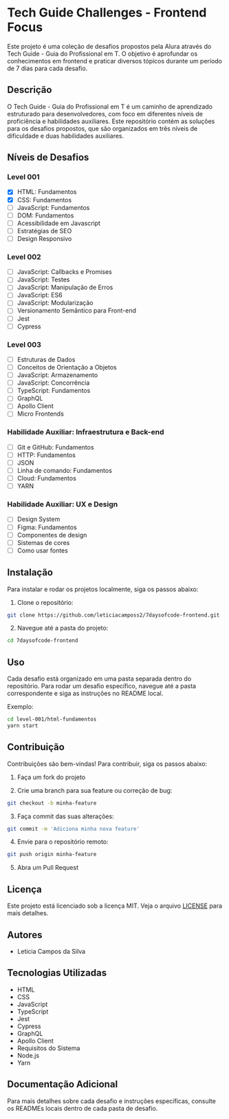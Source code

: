# Tech Guide Challenges - Frontend Focus

Este projeto é uma coleção de desafios propostos pela Alura através do Tech Guide - Guia do Profissional em T. O objetivo é aprofundar os conhecimentos em frontend e praticar diversos tópicos durante um período de 7 dias para cada desafio.

## Descrição

O Tech Guide - Guia do Profissional em T é um caminho de aprendizado estruturado para desenvolvedores, com foco em diferentes níveis de proficiência e habilidades auxiliares. Este repositório contém as soluções para os desafios propostos, que são organizados em três níveis de dificuldade e duas habilidades auxiliares.

## Níveis de Desafios

### Level 001

- [x] HTML: Fundamentos
- [x] CSS: Fundamentos
- [ ] JavaScript: Fundamentos
- [ ] DOM: Fundamentos
- [ ] Acessibilidade em Javascript
- [ ] Estratégias de SEO
- [ ] Design Responsivo

### Level 002

- [ ] JavaScript: Callbacks e Promises
- [ ] JavaScript: Testes
- [ ] JavaScript: Manipulação de Erros
- [ ] JavaScript: ES6
- [ ] JavaScript: Modularização
- [ ] Versionamento Semântico para Front-end
- [ ] Jest
- [ ] Cypress

### Level 003
 
- [ ] Estruturas de Dados
- [ ] Conceitos de Orientação a Objetos
- [ ] JavaScript: Armazenamento
- [ ] JavaScript: Concorrência
- [ ] TypeScript: Fundamentos
- [ ] GraphQL
- [ ] Apollo Client
- [ ] Micro Frontends

### Habilidade Auxiliar: Infraestrutura e Back-end

- [ ] Git e GitHub: Fundamentos
- [ ] HTTP: Fundamentos
- [ ] JSON
- [ ] Linha de comando: Fundamentos
- [ ] Cloud: Fundamentos
- [ ] YARN

### Habilidade Auxiliar: UX e Design

- [ ] Design System
- [ ] Figma: Fundamentos
- [ ] Componentes de design
- [ ] Sistemas de cores
- [ ] Como usar fontes

## Instalação

Para instalar e rodar os projetos localmente, siga os passos abaixo:

1. Clone o repositório:

```bash
git clone https://github.com/leticiacamposs2/7daysofcode-frontend.git
```

2. Navegue até a pasta do projeto:

```bash
cd 7daysofcode-frontend
```

## Uso

Cada desafio está organizado em uma pasta separada dentro do repositório. Para rodar um desafio específico, navegue até a pasta correspondente e siga as instruções no README local.

Exemplo:

```bash
cd level-001/html-fundamentos
yarn start
```

## Contribuição

Contribuições são bem-vindas! Para contribuir, siga os passos abaixo:

1. Faça um fork do projeto

2. Crie uma branch para sua feature ou correção de bug:

```bash
git checkout -b minha-feature
```

3. Faça commit das suas alterações:

```bash
git commit -m 'Adiciona minha nova feature'
```

4. Envie para o repositório remoto:

```bash
git push origin minha-feature
```

5. Abra um Pull Request

## Licença

Este projeto está licenciado sob a licença MIT. Veja o arquivo [LICENSE](#license) para mais detalhes.

## Autores

- Leticia Campos da Silva

## Tecnologias Utilizadas

- HTML
- CSS
- JavaScript
- TypeScript
- Jest
- Cypress
- GraphQL
- Apollo Client
- Requisitos do Sistema
- Node.js
- Yarn

## Documentação Adicional

Para mais detalhes sobre cada desafio e instruções específicas, consulte os READMEs locais dentro de cada pasta de desafio.